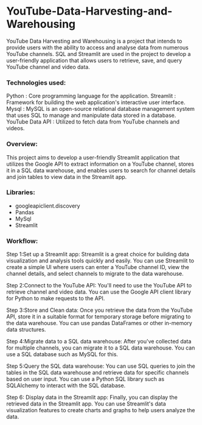 # YouTube-Data-Harvesting-and-Warehousing

YouTube Data Harvesting and Warehousing is a project that intends to provide users with the ability to access and analyse data from numerous YouTube channels. SQL and Streamlit are used in the project to develop a user-friendly application that allows users to retrieve, save, and query YouTube channel and video data.

### Technologies used:
Python :  Core programming language for the application.
Streamlit : Framework for building the web application's interactive user interface.
Mysql : MySQL is an open-source relational database management system that uses SQL to manage and manipulate data stored in a database.
YouTube Data API : Utilized to fetch data from YouTube channels and videos.

### Overview:
This project aims to develop a user-friendly Streamlit application that utilizes the Google API to extract information on a YouTube channel, stores it in a SQL data warehouse, and enables users to search for channel details and join tables to view data in the Streamlit app.

### Libraries:
* googleapiclient.discovery
* Pandas
* MySql
* Streamlit

### Workflow:

Step 1:Set up a Streamlit app: Streamlit is a great choice for building data visualization and analysis tools quickly and easily. You can use Streamlit to create a simple Ul where users can enter a YouTube channel ID, view the channel details, and select channels to migrate to the data warehouse.

Step 2:Connect to the YouTube API: You'll need to use the YouTube API to retrieve channel and video data. You can use the Google API client library for Python to make requests to the API.

Step 3:Store and Clean data: Once you retrieve the data from the YouTube API, store it in a suitable format for temporary storage before migrating to the data warehouse. You can use pandas DataFrames or other in-memory data structures.

Step 4:Migrate data to a SQL data warehouse: After you've collected data for multiple channels, you can migrate it to a SQL data warehouse. You can use a SQL database such as MySQL for this.

Step 5:Query the SQL data warehouse: You can use SQL queries to join the tables in the SQL data warehouse and retrieve data for specific channels based on user input. You can use a Python SQL library such as SQLAlchemy to interact with the SQL database.

Step 6: Display data in the Streamlit app: Finally, you can display the retrieved data in the Streamlit app. You can use Streamlit's data visualization features to create charts and graphs to help users analyze the data.


